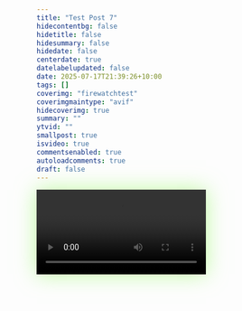 ```yaml
---
title: "Test Post 7"
hidecontentbg: false
hidetitle: false
hidesummary: false
hidedate: false
centerdate: true
datelabelupdated: false
date: 2025-07-17T21:39:26+10:00
tags: []
coverimg: "firewatchtest"
coverimgmaintype: "avif"
hidecoverimg: true
summary: ""
ytvid: ""
smallpost: true
isvideo: true
commentsenabled: true
autoloadcomments: true
draft: false
---
```


<video src="/videos/firewatch.mp4" controls  preload="metadata" style="box-shadow:0px 0px 35px rgba(150, 250, 100, 0.6)"></video>
